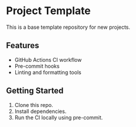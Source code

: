 # Project Template

This is a base template repository for new projects.

## Features
- GitHub Actions CI workflow
- Pre-commit hooks
- Linting and formatting tools

## Getting Started
1. Clone this repo.
2. Install dependencies.
3. Run the CI locally using pre-commit.

